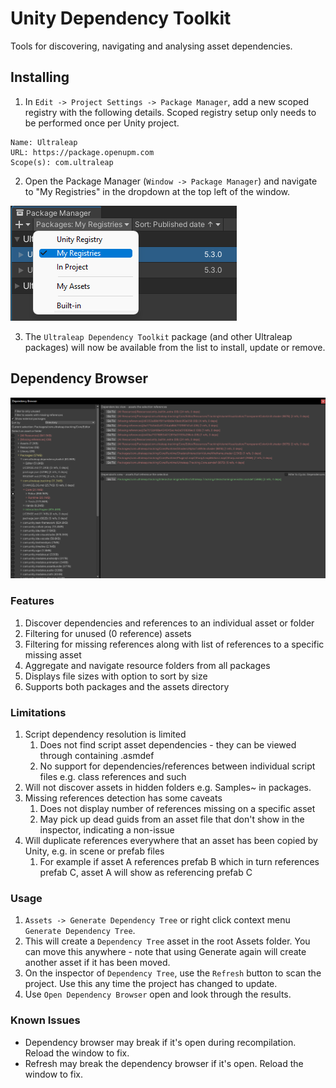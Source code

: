 # Unity Dependency Toolkit

Tools for discovering, navigating and analysing asset dependencies.

## Installing

1. In `Edit -> Project Settings -> Package Manager`, add a new scoped registry with the following details. Scoped registry setup only needs to be performed once per Unity project.

```
Name: Ultraleap
URL: https://package.openupm.com
Scope(s): com.ultraleap
```

2. Open the Package Manager (`Window -> Package Manager`) and navigate to "My Registries" in the dropdown at the top left of the window.

![](Markdown/images/myregistries.png)

3. The `Ultraleap Dependency Toolkit` package (and other Ultraleap packages) will now be available from the list to install, update or remove.

## Dependency Browser

![](Markdown/images/dependency-browser.png)

### Features

1. Discover dependencies and references to an individual asset or folder
2. Filtering for unused (0 reference) assets
3. Filtering for missing references along with list of references to a specific missing asset
4. Aggregate and navigate resource folders from all packages
5. Displays file sizes with option to sort by size
6. Supports both packages and the assets directory

### Limitations

1. Script dependency resolution is limited
   1. Does not find script asset dependencies - they can be viewed through containing .asmdef
   2. No support for dependencies/references between individual script files e.g. class references and such
2. Will not discover assets in hidden folders e.g. Samples~ in packages.
3. Missing references detection has some caveats
   1. Does not display number of references missing on a specific asset
   2. May pick up dead guids from an asset file that don't show in the inspector, indicating a non-issue
4. Will duplicate references everywhere that an asset has been copied by Unity, e.g. in scene or prefab files
   1. For example if asset A references prefab B which in turn references prefab C, asset A will show as referencing prefab C

### Usage

1. `Assets -> Generate Dependency Tree` or right click context menu `Generate Dependency Tree`.
2. This will create a `Dependency Tree` asset in the root Assets folder. You can move this anywhere - note that using Generate again will create another asset if it has been moved.
3. On the inspector of `Dependency Tree`, use the `Refresh` button to scan the project. Use this any time the project has changed to update.
4. Use `Open Dependency Browser` open and look through the results.


### Known Issues

- Dependency browser may break if it's open during recompilation. Reload the window to fix.
- Refresh may break the dependency browser if it's open. Reload the window to fix.
